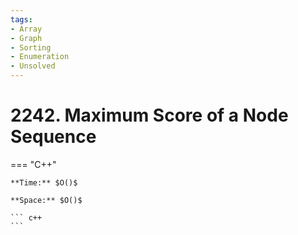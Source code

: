 ```yaml
---
tags:
- Array
- Graph
- Sorting
- Enumeration
- Unsolved
---
```



# 2242. Maximum Score of a Node Sequence

=== "C++"

    **Time:** $O()$

    **Space:** $O()$

    ``` c++
    ```